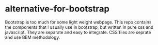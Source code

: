 # alternative-for-bootstrap

Bootstrap is too much for some light weight webpage. This repo contains the components that I usually use in bootstrap, but written in pure css and javascript. They are separate and easy to integrate. CSS files are seprate and use BEM methodology.

